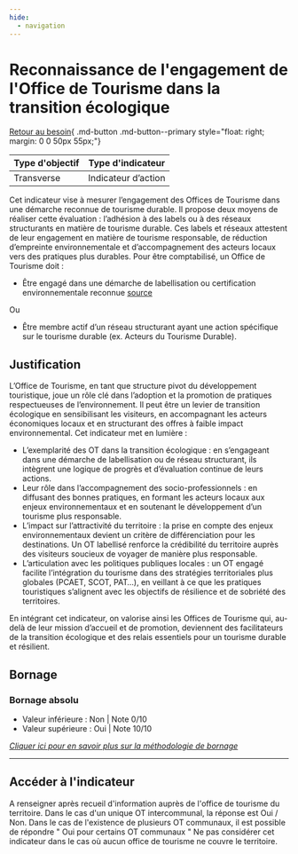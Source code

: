 ```yaml
---
hide:
  - navigation
---
```


# Reconnaissance de l'engagement de l'Office de Tourisme dans la transition écologique

[Retour au besoin](https://konsilion.github.io/diag360/pages/besoins/be2){ .md-button .md-button--primary style="float: right; margin: 0 0 50px 55px;"}

|Type d'objectif|Type d'indicateur|
|--|--|
|Transverse|Indicateur d’action|

Cet  indicateur  vise  à  mesurer  l’engagement  des  Offices  de  Tourisme  dans  une démarche  reconnue  de  tourisme  durable.  Il  propose  deux  moyens  de  réaliser  cette évaluation  :   l’adhésion  à  des  labels  ou  à  des  réseaux  structurants  en  matière  de tourisme  durable.  Ces  labels  et réseaux attestent de leur engagement en matière de tourisme  responsable,  de  réduction  d’empreinte  environnementale  et d’accompagnement des acteurs locaux vers des pratiques plus durables. 
Pour être comptabilisé, un Office de Tourisme doit : 

* Être  engagé  dans  une  démarche  de  labellisation  ou  certification environnementale  reconnue  [source](https://www.tourisme-durable.org/wp-content/uploads/2025/02/20250204-guide-demarches-labellisation-durable-adntourisme-atd-v3-1.pdf) 

Ou

* Être  membre  actif  d’un  réseau  structurant  ayant  une  action spécifique sur le tourisme durable (ex. Acteurs du Tourisme Durable). 

## Justification

L’Office de Tourisme, en tant que structure pivot du développement touristique, joue un  rôle  clé  dans  l’adoption  et  la  promotion  de  pratiques  respectueuses  de l’environnement.  Il  peut  être  un  levier  de  transition  écologique  en  sensibilisant  les visiteurs,  en  accompagnant  les  acteurs  économiques  locaux  et  en  structurant  des offres à faible impact environnemental. Cet indicateur met en lumière : 
* L’exemplarité  des  OT  dans  la  transition  écologique  : en s’engageant dans une démarche  de  labellisation  ou  de  réseau  structurant,  ils intègrent une logique de progrès et d’évaluation continue de leurs actions. 
* Leur  rôle  dans  l’accompagnement  des  socio-professionnels  :  en diffusant des bonnes pratiques, en formant les acteurs locaux aux enjeux environnementaux et en soutenant le développement d’un tourisme plus responsable. 
* L’impact  sur  l’attractivité  du  territoire  :  la  prise  en  compte  des  enjeux environnementaux  devient un critère de différenciation pour les destinations. Un  OT  labellisé  renforce  la  crédibilité  du  territoire  auprès  des  visiteurs soucieux de voyager de manière plus responsable. 
* L’articulation  avec  les  politiques  publiques  locales  :  un  OT  engagé  facilite l’intégration du tourisme dans des stratégies territoriales plus globales (PCAET, SCOT, PAT…), en veillant à ce que les pratiques touristiques s’alignent avec les objectifs de résilience et de sobriété des territoires. 

En  intégrant  cet  indicateur,  on  valorise  ainsi  les  Offices  de  Tourisme  qui,  au-delà de leur  mission  d’accueil  et  de  promotion,  deviennent  des  facilitateurs  de  la  transition écologique et des relais essentiels pour un tourisme durable et résilient.

## Bornage

### Bornage absolu

* Valeur inférieure : Non | Note 0/10
* Valeur supérieure : Oui | Note 10/10

*[Cliquer ici pour en savoir plus sur la méthodologie de bornage](https://konsilion.github.io/diag360/pages/indicateurs/methode_bornage)*

---

## Accéder à l'indicateur

A  renseigner  après  recueil  d'information  auprès de l'office de tourisme du territoire. 
Dans  le  cas  d'un unique OT intercommunal, la réponse est Oui / Non. Dans le cas de l'existence de plusieurs OT communaux, il est possible de répondre " Oui pour certains OT communaux "
Ne pas considérer cet indicateur dans le cas où aucun office de tourisme ne couvre le territoire. 
